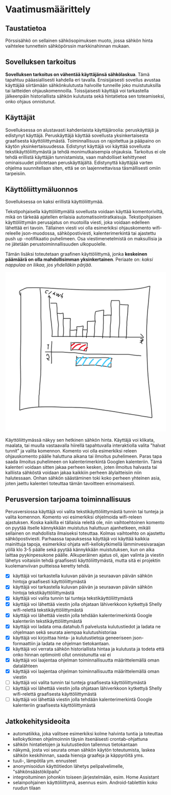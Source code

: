# Vaatimusmäärittely

## Taustatietoa

Pörssisähkö on sellainen sähkösopimuksen muoto, jossa sähkön hinta vaihtelee
tunnettein sähköpörssin markkinahinnan mukaan.

## Sovelluksen tarkoitus

**Sovelluksen tarkoitus on vähentää käyttäjänsä sähkölaskua**. Tämä tapahtuu
pääasiallisesti kahdella eri tavalla. Ensisijaisesti sovellus avustaa käyttäjää
siirtämään sähkönkulutusta halvoille tunneille joko muistutuksilla tai
laitteiden ohjauskomennoilla. Toissijaisesti käyttäjä voi tarkastella
jälkeenpäin historiallista sähkön kulutusta sekä hintatietoa sen toteamiseksi,
onko ohjaus onnistunut.

## Käyttäjät

Sovelluksessa on alustavasti kahdenlaista käyttäjäroolia: peruskäyttäjä ja
edistynyt käyttäjä. Peruskäyttäjä käyttää sovellusta yksinkertaisesta
graafisesta käyttöliittymästä. Toiminnallisuus on rajoitettua ja pääpaino on
käytön yksinkertaisuudessa. Edistynyt käyttäjä voi käyttää sovellusta
tekstikäyttöliittymästä ja tehdä monimutkaisempia ohjauksia. Tarkoitus ei ole
tehdä erillistä käyttäjän tunnistamista, vaan mahdolliset kehittyneet
ominaisuudet piilotetaan peruskäyttäjältä. Edistynyttä käyttäjää varten ohjelma
suunnitellaan siten, että se on laajennettavissa täsmällisesti omiin tarpeisiin.

## Käyttöliittymäluonnos

Sovelluksessa on kaksi erillistä käyttöliittymää.

Tekstipohjaisella käyttöliittymällä sovellusta voidaan käyttää komentoriviltä,
mikä on tärkeää ajatellen erilaisia automatisointiratkaisuja. Tekstipohjaisen
käyttöliittymän perusajatus on muotoilla viesti, joka voidaan edelleen lähettää
eri tavoin. Tällainen viesti voi olla esimerkiksi ohjauskomento wifi-releelle
json-muodossa, sähköpostiviesti, kalenterimerkintä tai ajastettu push up
-notifikaatio puhelimeen. Osa viestimenetelmistä on maksullisia ja ne jätetään
perustoiminnallisuuden ulkopuolelle.

Tämän lisäksi toteutetaan graafinen käyttöliittymä, jonka **keskeinen päämäärä
on olla mahdollisimman yksinkertainen**. Periaate on: *kaksi nappulaa on liikaa,
jos yhdelläkin pärjää*.

![gui_luonnos](gui_luonnos.png)

Käyttöliittymässä näkyy sen hetkinen sähkön hinta. Käyttäjä voi klikata,
maalata, tai muulla vastaavalla hiirellä tapahtuvalla interaktiolla valita
"halvat tunnit" ja valita komennon. Komento voi olla esimerkiksi releen
ohjauskomento päälle haluttuna aikana tai ilmoitus puhelimeen. Paras tapa saada
ilmoitus puhelimeen on kalenterimerkintä Googlen kalenteriin. Tämä kalenteri
voidaan sitten jakaa perheen kesken, joten ilmoitus halvasta tai kalliista
sähköstä voidaan jakaa kaikkiin perheen älylaitteisiin niin halutessaan. Onhan
sähkön säästäminen toki koko perheen yhteinen asia, joten jaettu kalenteri
toteuttaa tämän tavoitteen erinomaisesti.

## Perusversion tarjoama toiminnallisuus

Perusversiossa käyttäjä voi valita tekstikäyttöliittymästä tunnin tai tunteja ja
valita komennon. Komento voi esimerkiksi ohjelmoida wifi-releen ajastuksen.
Koska kaikilla ei tällaisia releitä ole, niin vaihtoehtoinen komento on pyytää
itselle kännykkään muistutus haluttuun ajanhetkeen, mikäli sellainen on
mahdollista ilmaiseksi toteuttaa. Kolmas vaihtoehto on ajastettu
sähköpostiviesti. Parhaassa tapauksessa käyttäjä voi käyttää kaikkia mainittuja
tapoja, esimerkiksi ohjata wifi-kellokytkimellä lämminvesivaraajan yöllä klo 3-5
päälle sekä pyytää kännykkään muistutuksen, kun on aika laittaa pyykinpesukone
päälle. Alkuperäinen ajatus oli, ajan valinta ja viestin lähetys voitaisiin
tehdä graafisesti käyttöliittymästä, mutta sitä ei projektin kuolemanviivan
puitteissa keretty tehdä.

- [x] käyttäjä voi tarkastella kuluvan päivän ja seuraavan päivän sähkön hintoja
      graafisesti käyttöliittymästä
- [x] käyttäjä voi tarkastella kuluvan päivän ja seuraavan päivän sähkön hintoja
      tekstikäyttöliittymästä
- [x] käyttäjä voi valita tunnin tai tunteja tekstikäyttöliittymästä
- [x] käyttäjä voi lähettää viestin jolla ohjataan lähiverkkoon kytkettyä Shelly
      wifi-relettä tekstikäyttöliittymästä
- [x] käyttäjä voi lähettää viestin jolla tehdään kalenterimerkintä Google
      kalenteriin tekstikäyttöliittymästä
- [x] käyttäjä voi ladata oma.datahub.fi palvelusta kulutustiedot ja ladata ne
      ohjelmaan sekä seurata aiempaa kulutushistoriaa
- [x] käyttäjä voi kirjoittaa hinta- ja kulutustietoja geneeriseen json-formaattiin
      ja ladata ne ohjelman tietokantaan.
- [x] käyttäjä voi verrata sähkön historiallista hintaa ja kulutusta ja todeta
      että onko hinnan optimointi ollut onnistunutta vai ei
- [x] käyttäjä voi laajentaa ohjelman toiminnallisuutta määrittelemällä oman
      datalähteen
- [x] käyttäjä voi laajentaa ohjelman toiminnallisuutta määrittelemällä oman
      viestin
- [ ] käyttäjä voi valita tunnin tai tunteja graafisesta käyttöliittymästä
- [ ] käyttäjä voi lähettää viestin jolla ohjataan lähiverkkoon kytkettyä Shelly
      wifi-relettä graafisesta käyttöliittymästä
- [ ] käyttäjä voi lähettää viestin jolla tehdään kalenterimerkintä Google
      kalenteriin graafisesta käyttöliittymästä

## Jatkokehitysideoita

- automatiikka, joka valitsee esimerkiksi kolme halvinta tuntia ja toteuttaa
  kellokytkimen ohjelmoinnin täysin itsenäisesti crontab-ohjattuna
- sähkön hintatietojen ja kulutustiedon tallennus tietokantaan
- näkymä, josta voi seurata oman sähkön käytön toteutumista, laskea sähkön
  keskihinnan, saada hienoja graafeja ja käppyröitä yms.
- tuuli-, lämpötila ym. ennusteet
- anonymisoidun käyttötiedon lähetys pelipalvelimelle, "sähkönsäästökilpailu"
- integroituminen johonkin toiseen järjestelmään, esim. Home Assistant
- selainpohjainen käyttöliittymä, asennus esim. Android-tablettiin koko ruudun
  tilaan
